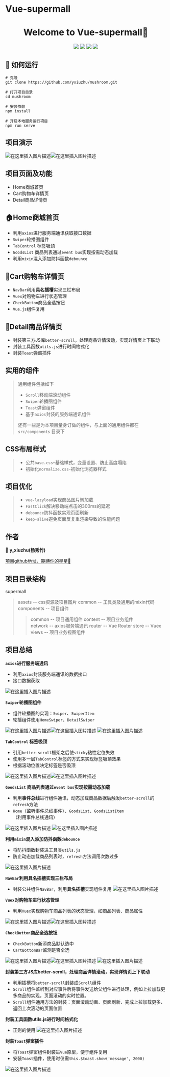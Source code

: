 ﻿# Vue-supermall

<h1 align="center">Welcome to Vue-supermall👋</h1>
<p align="center">
  <img src="https://img.shields.io/badge/node-v10.15.3-green" />
  <img src="https://img.shields.io/badge/npm-6.14.8-yellowgreen" />
  <img src="https://img.shields.io/badge/vue-^2.6.11-greenyellow" />
  <img src="https://img.shields.io/badge/vueCli-4.5.0-yellow" />
</p>

## 🚀 如何运行

```
# 克隆
git clone https://github.com/yxiuzhu/mushroom.git
```

```
# 打开项目目录
cd mushroom
```

```
# 安装依赖
npm install
```

```
# 开启本地服务运行项目
npm run serve
```

## 项目演示

![在这里插入图片描述](https://img-blog.csdnimg.cn/20210406162955536.gif)![在这里插入图片描述](https://img-blog.csdnimg.cn/20210406163545971.gif)

## 项目页面及功能

- Home商城首页
- Cart购物车详情页
- Detail商品详情页

## 🏠Home商城首页

- 利用`axios`进行服务端通讯获取接口数据
- `Swiper`轮播图组件
- `TabControl` 标签吸顶
- `GoodsList` 商品列表通过`event bus`实现按需动态加载
- 利用`mixin`混入添加防抖函数`debounce`

## 💸Cart购物车详情页

- `NavBar`利用**具名插槽**实现三栏布局
- `Vuex`对购物车进行状态管理
- `CheckButton`商品全选按钮
- `Vue.js`组件复用

## 👗Detail商品详情页

- 封装第三方JS库`better-scroll`，处理商品详情滚动，实现详情页上下联动
- 封装工具函数`utils.js`进行时间格式化
- 封装`Toast`弹窗插件

## 实用的组件

> 通用组件包括如下
> 
> - `Scroll`移动端滚动组件
> - `Swiper`轮播图组件
> - `Toast`弹窗组件
> - 基于`axios`封装的服务端通讯组件
>
> 还有一些是为本项目量身订做的组件，与上面的通用组件都在 `src/components` 目录下

## CSS布局样式

> - 公共`base.css`–基础样式，变量设置、防止高度塌陷
> - 初始化`normalize.css`-初始化浏览器样式

## 项目优化

>- `vue-lazyload`实现商品图片懒加载
>- `FastClick`解决移动端点击的300ms的延迟
>- `debounce`防抖函数实现页面刷新
>- `keep-alive`避免页面反复重渲染导致的性能问题

## 作者

👤 **y_xiuzhu(杨秀竹)**

[项目github地址，期待你的星星🌟](https://github.com/yxiuzhu/supermall)


## 项目目录结构

supermall 
> assets -- css资源及项目图片
> common -- 工具类及通用的mixin代码
> components -- 项目组件
>  > common -- 项目通用组件
>  > content -- 项目业务组件     
> network -- axios服务端通讯
> router -- Vue Router
> store -- Vuex 
>  > views -- 项目业务视图组件

## 项目总结

**`axios`进行服务端通讯**

* 利用`axios`封装服务端通讯的数据接口
* 接口数据获取

![在这里插入图片描述](https://img-blog.csdnimg.cn/20210407110931743.png?x-oss-process=image/watermark,type_ZmFuZ3poZW5naGVpdGk,shadow_10,text_aHR0cHM6Ly9ibG9nLmNzZG4ubmV0L2hhb3RpYW4xOTk3,size_16,color_FFFFFF,t_70)

**`Swiper`轮播图组件**

* 组件轮播图的实现：`Swiper`、`SwiperItem`
* 轮播组件使用`HomeSwiper`、`DetailSwiper`

![在这里插入图片描述](https://img-blog.csdnimg.cn/20210407142349161.png?x-oss-process=image/watermark,type_ZmFuZ3poZW5naGVpdGk,shadow_10,text_aHR0cHM6Ly9ibG9nLmNzZG4ubmV0L2hhb3RpYW4xOTk3,size_16,color_FFFFFF,t_70)![在这里插入图片描述](https://img-blog.csdnimg.cn/20210407142413344.png)
![在这里插入图片描述](https://img-blog.csdnimg.cn/20210407142443509.png?x-oss-process=image/watermark,type_ZmFuZ3poZW5naGVpdGk,shadow_10,text_aHR0cHM6Ly9ibG9nLmNzZG4ubmV0L2hhb3RpYW4xOTk3,size_16,color_FFFFFF,t_70)

**`TabControl` 标签吸顶**

* 引用`better-scroll`框架之后使`sticky`粘性定位失效
* 使用多一层`TabControl`标签的方式来实现标签吸顶效果
* 根据滚动位置决定标签是否吸顶

![在这里插入图片描述](https://img-blog.csdnimg.cn/20210407142938654.png?x-oss-process=image/watermark,type_ZmFuZ3poZW5naGVpdGk,shadow_10,text_aHR0cHM6Ly9ibG9nLmNzZG4ubmV0L2hhb3RpYW4xOTk3,size_16,color_FFFFFF,t_70)![在这里插入图片描述](https://img-blog.csdnimg.cn/20210407143120833.png)

 **`GoodsList` 商品列表通过`event bus`实现按需动态加载**

* 利用**事件总线**进行组件通讯，动态加载商品数据后触发`better-scroll`的`refresh`方法
* `Home`（监听事件总线事件）、`GoodsList`、`GoodsListItem`（利用事件总线通讯） 

![在这里插入图片描述](https://img-blog.csdnimg.cn/20210407150311447.png)
![在这里插入图片描述](https://img-blog.csdnimg.cn/20210407145427112.png)

**利用`mixin`混入添加防抖函数`debounce`**

* 将防抖函数封装进工具类`utils.js`
* 防止动态加载商品列表时，`refresh`方法调用次数过多

![在这里插入图片描述](https://img-blog.csdnimg.cn/20210407150909273.png?x-oss-process=image/watermark,type_ZmFuZ3poZW5naGVpdGk,shadow_10,text_aHR0cHM6Ly9ibG9nLmNzZG4ubmV0L2hhb3RpYW4xOTk3,size_16,color_FFFFFF,t_70)

**`NavBar`利用具名插槽实现三栏布局**

* 封装公共组件`NavBar`，利用**具名插槽**实现组件复用
![在这里插入图片描述](https://img-blog.csdnimg.cn/20210407151310460.png?x-oss-process=image/watermark,type_ZmFuZ3poZW5naGVpdGk,shadow_10,text_aHR0cHM6Ly9ibG9nLmNzZG4ubmV0L2hhb3RpYW4xOTk3,size_16,color_FFFFFF,t_70)

**`Vuex`对购物车进行状态管理**

* 利用`Vuex`实现购物车商品列表的状态管理，如商品列表、商品属性

![在这里插入图片描述](https://img-blog.csdnimg.cn/20210407152037855.png?x-oss-process=image/watermark,type_ZmFuZ3poZW5naGVpdGk,shadow_10,text_aHR0cHM6Ly9ibG9nLmNzZG4ubmV0L2hhb3RpYW4xOTk3,size_16,color_FFFFFF,t_70)![在这里插入图片描述](https://img-blog.csdnimg.cn/20210407152250898.png?x-oss-process=image/watermark,type_ZmFuZ3poZW5naGVpdGk,shadow_10,text_aHR0cHM6Ly9ibG9nLmNzZG4ubmV0L2hhb3RpYW4xOTk3,size_16,color_FFFFFF,t_70)

**`CheckButton`商品全选按钮**

* `CheckButton`新添商品默认选中
* `CartBottomBar`监测是否全选

![在这里插入图片描述](https://img-blog.csdnimg.cn/20210407154712318.png?x-oss-process=image/watermark,type_ZmFuZ3poZW5naGVpdGk,shadow_10,text_aHR0cHM6Ly9ibG9nLmNzZG4ubmV0L2hhb3RpYW4xOTk3,size_16,color_FFFFFF,t_70)![在这里插入图片描述](https://img-blog.csdnimg.cn/20210407154859869.png)
![在这里插入图片描述](https://img-blog.csdnimg.cn/20210407154913138.png?x-oss-process=image/watermark,type_ZmFuZ3poZW5naGVpdGk,shadow_10,text_aHR0cHM6Ly9ibG9nLmNzZG4ubmV0L2hhb3RpYW4xOTk3,size_16,color_FFFFFF,t_70)

**封装第三方JS库better-scroll，处理商品详情滚动，实现详情页上下联动**

* 利用插槽将`better-scroll`封装成`Scroll`组件
* `Scroll`组件监听到对应事件后将事件发送给父组件进行处理，例如上拉加载更多商品的实现，页面滚动的实时位置。
*  `Scroll`组件通用方法的封装：页面滚动动画、页面刷新、完成上拉加载更多、返回上次滚动的页面位置

**封装工具函数utils.js进行时间格式化**

* 正则的使用
![在这里插入图片描述](https://img-blog.csdnimg.cn/20210407161345715.png?x-oss-process=image/watermark,type_ZmFuZ3poZW5naGVpdGk,shadow_10,text_aHR0cHM6Ly9ibG9nLmNzZG4ubmV0L2hhb3RpYW4xOTk3,size_16,color_FFFFFF,t_70)

**封装`Toast`弹窗插件**

* 将`Toast`弹窗组件封装进`Vue`原型，便于组件复用
* 安装`Toast`插件，使用时仅需`this.$toast.show('message', 2000)`

![在这里插入图片描述](https://img-blog.csdnimg.cn/20210407094509517.png?x-oss-process=image/watermark,type_ZmFuZ3poZW5naGVpdGk,shadow_10,text_aHR0cHM6Ly9ibG9nLmNzZG4ubmV0L2hhb3RpYW4xOTk3,size_16,color_FFFFFF,t_70)
